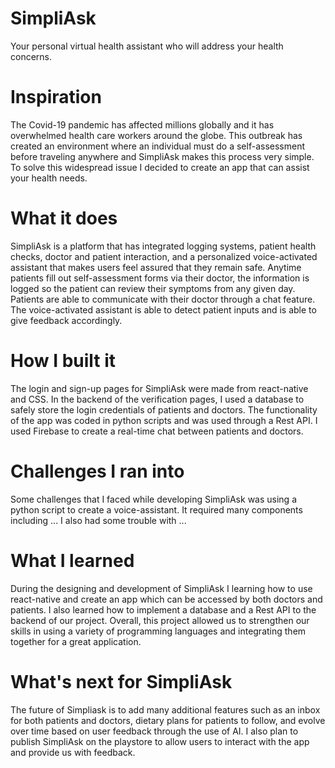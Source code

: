 # SimpliAsk

Your personal virtual health assistant who will address your health concerns. 

# Inspiration
The Covid-19 pandemic has affected millions globally and it has overwhelmed health care workers around the globe. This outbreak has created an environment where an individual must do a self-assessment before traveling anywhere and SimpliAsk makes this process very simple. To solve this widespread issue I decided to create an app that can assist your health needs. 

# What it does
SimpliAsk is a platform that has integrated logging systems, patient health checks, doctor and patient interaction, and a personalized voice-activated assistant that makes users feel assured that they remain safe. Anytime patients fill out self-assessment forms via their doctor, the information is logged so the patient can review their symptoms from any given day. Patients are able to communicate with their doctor through a chat feature. The voice-activated assistant is able to detect patient inputs and is able to give feedback accordingly. 

# How I built it
The login and sign-up pages for SimpliAsk were made from react-native and CSS. In the backend of the verification pages, I used a database to safely store the login credentials of patients and doctors. The functionality of the app was coded in python scripts and was used through a Rest API. I used Firebase to create a real-time chat between patients and doctors.  

# Challenges I ran into
Some challenges that I faced while developing SimpliAsk was using a python script to create a voice-assistant. It required many components including ... I also had some trouble with ...

# What I learned
During the designing and development of SimpliAsk I learning how to use react-native and create an app which can be accessed by both doctors and patients. I also learned how to implement a database and a Rest API to the backend of our project. Overall, this project allowed us to strengthen our skills in using a variety of programming languages and integrating them together for a great application.

# What's next for SimpliAsk
The future of Simpliask is to add many additional features such as an inbox for both patients and doctors, dietary plans for patients to follow, and evolve over time based on user feedback through the use of AI. I also plan to publish SimpliAsk on the playstore to allow users to interact with the app and provide us with feedback. 

